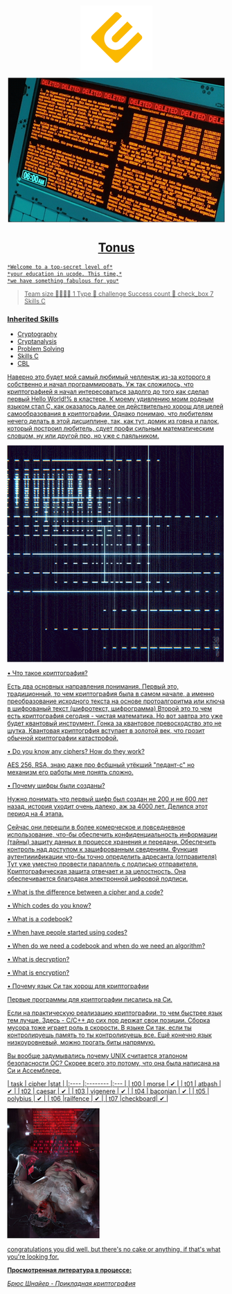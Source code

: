 
<p align="center">
    <a href="https://uk.wikipedia.org/wiki/UNIT_Factory" target="_blank">
    <img src="https://github.com/sator4iiik/sator4iiik/blob/main/images/UnitLogo.png?raw=true" height="150px" alt="UnitLogo">
</p>
<p align="center">
    <img src="https://github.com/sator4iiik/sator4iiik/blob/main/images/7128904a6434a5c249cbb75936e6b94e.gif?raw=true"
weight="100%">
</p>

<h1 align="center">Tonus</h1>

```
*Welcome to a top-secret level of*
*your education in ucode. This time,*
*we have something fabulous for you*
```

>Team size 👩‍💻👨‍💻 1
>Type 📌 challenge
>Success count 💯 check_box 7
>Skills C



### Inherited Skills

* Cryptography
* Cryptanalysis
* Problem Solving
* Skills C
* CBL


Наверно это будет мой самый любимый челлендж из-за которого
я собственно и начал программировать. Уж так сложилось, что
криптографией я начал интересоваться задолго до того как
сделал первый Hello World!% в кластере. К моему удивлению
моим родным языком стал С, как оказалось далее он действительно
хорош для целей самообразования в криптографии. Однако понимаю,
что любителям нечего делать в этой дисциплине, так, как тут,
домик из говна и палок, который построил любитель, сдует профи
сильным математическим словцом, ну или другой про, но уже с
паяльником.


<img src="https://github.com/sator4iiik/sator4iiik/blob/main/images/HB7N.gif?raw=true">



• Что такое криптография?

Есть два основных направления понимания. Первый это,
традиционный, то чем криптография была в самом начале,
а именно преобразование исходного текста на основе
протоалгоритма или ключа в шифрованый текст
(шифротекст, шифрограмма) Второй это то чем есть
криптография сегодня - чистая математика.
Но вот завтра это уже будет квантовый инструмент.
Гонка за квантовое превосходство это не шутка,
Квантовая криптогрфия вступает в золотой век,
что грозит обычной криптографии катастрофой.

• Do you know any ciphers? How do they work?

AES 256, RSA, знаю даже про фсбшный утёкший
"педант-с" но механизм его работы мне понять сложно.

• Почему шифры были созданы?

Нужно понимать что первый шифр был создан не 200 и не 600 лет назад,
история уходит очень далеко, аж за 4000 лет.
Делился этот период на 4 этапа.

Сейчас они перешли в более комерческое и повседневное
использование, что-бы обеспечить конфиденциальность
информации (тайны) защиту данных в процессе
хранения и передачи.
Обеспечить контроль над доступом к зашифрованным сведениям.
Функция аутентииификации что-бы точно определить адресанта
(отправителя) Тут уже уместно провести параллель с подписью
отправителя.
Криптографическая защита отвечает и за целостность.
Она обеспечивается благодаря электронной цифровой подписи.

• What is the difference between a cipher and a code?

• Which codes do you know?

• What is a codebook?

• When have people started using codes?

• When do we need a codebook and when do we need an algorithm?

• What is decryption?

• What is encryption?

•  Почему язык Си так хорош для криптографии

Первые программы для криптографии писались на Си.

Если на практическую реализацию криптографии, то чем быстрее
язык тем лучше. Здесь - С/С++ до сих пор держат
свои позиции. Сборка мусора тоже играет роль в
скорости. В языке Си так, если ты контролируешь
память то ты контролируешь все. Ещё конечно язык
низкоуровневый, можно трогать биты напрямую.

Вы вообще задумывались почему UNIX считается эталоном
безопасности ОС?
Скорее всего это потому, что она была написана на Си и
Ассемблере.

<p align="center">
    <p> | task |  cipher  |stat |
    |:---- |:-------- |:--- |
|  t00 |  morse   |  ✔  |
|  t01 |  atbash  |  ✔  |
|  t02 |  caesar  |  ✔  |
|  t03 | vigenere |  ✔  |
|  t04 | baconian |  ✔  |
|  t05 | polybius |  ✔  |
|  t06 |railfence |  ✔  |
|  t07 |checkboard|  ✔  |</p>
    <img src="https://github.com/sator4iiik/sator4iiik/blob/main/images/Unknown.jpg?raw=true"
height="300px">
</p>




congratulations
you did well. but there's no cake or anything,
 if that's what you're looking for.

**Просмотренная литература в процессе:**

*Брюс Шнайер - Прикладная криптография*
